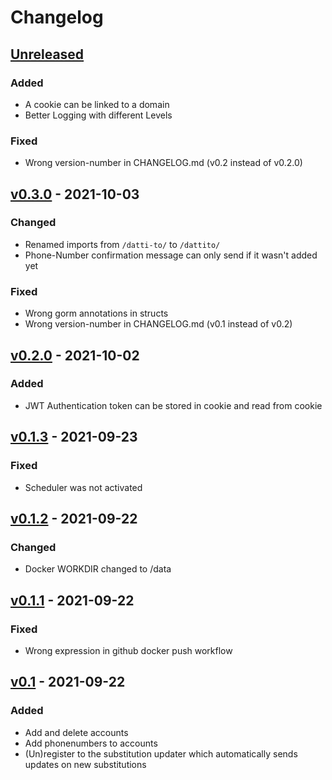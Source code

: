 # Changelog

<!--
The format is based on [Keep a Changelog](https://keepachangelog.com/en/1.0.0/),
and this project adheres to [Semantic Versioning](https://semver.org/spec/v2.0.0.html).
-->

## [Unreleased]
### Added
- A cookie can be linked to a domain
- Better Logging with different Levels
### Fixed
- Wrong version-number in CHANGELOG.md (v0.2 instead of v0.2.0)
## [v0.3.0] - 2021-10-03
### Changed
- Renamed imports from `/datti-to/` to `/dattito/`
- Phone-Number confirmation message can only send if it wasn't added yet
### Fixed
- Wrong gorm annotations in structs
- Wrong version-number in CHANGELOG.md (v0.1 instead of v0.2)
## [v0.2.0] - 2021-10-02
### Added
- JWT Authentication token can be stored in cookie and read from cookie
## [v0.1.3] - 2021-09-23
### Fixed
- Scheduler was not activated
## [v0.1.2] - 2021-09-22
### Changed
- Docker WORKDIR changed to /data
## [v0.1.1] - 2021-09-22
### Fixed
- Wrong expression in github docker push workflow
## [v0.1] - 2021-09-22
### Added
- Add and delete accounts
- Add phonenumbers to accounts
- (Un)register to the substitution updater which automatically sends updates on new substitutions

[Unreleased]: https://github.com/Dattito/purrmannplus-backend/tree/dev
[v0.3.0]: https://github.com/Dattito/purrmannplus-backend/compare/v0.2...v0.3.0
[v0.2.0]: https://github.com/Dattito/purrmannplus-backend/compare/v0.1.3...v0.2.0
[v0.1.3]: https://github.com/Dattito/purrmannplus-backend/compare/v0.1.2...v0.1.3
[v0.1.2]: https://github.com/Dattito/purrmannplus-backend/compare/v0.1.1...v0.1.2
[v0.1.1]: https://github.com/Dattito/purrmannplus-backend/compare/v0.1...v0.1.1
[v0.1]: https://github.com/Dattito/purrmannplus-backend/releases/tag/v0.1